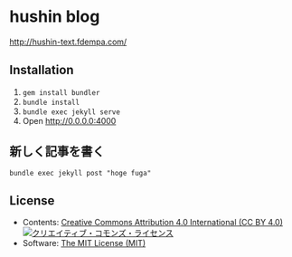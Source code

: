 # hushin blog

http://hushin-text.fdempa.com/

## Installation

1. `gem install bundler`
2. `bundle install`
3. `bundle exec jekyll serve`
4. Open http://0.0.0.0:4000

## 新しく記事を書く

```
bundle exec jekyll post "hoge fuga"
```

## License

- Contents: [Creative Commons Attribution 4.0 International (CC BY 4.0)](http://creativecommons.org/licenses/by/4.0/) <a rel="license" href="http://creativecommons.org/licenses/by/4.0/"><img alt="クリエイティブ・コモンズ・ライセンス" style="border-width:0" src="https://i.creativecommons.org/l/by/4.0/88x31.png" /></a>
- Software: [The MIT License (MIT)](http://opensource.org/licenses/MIT)

